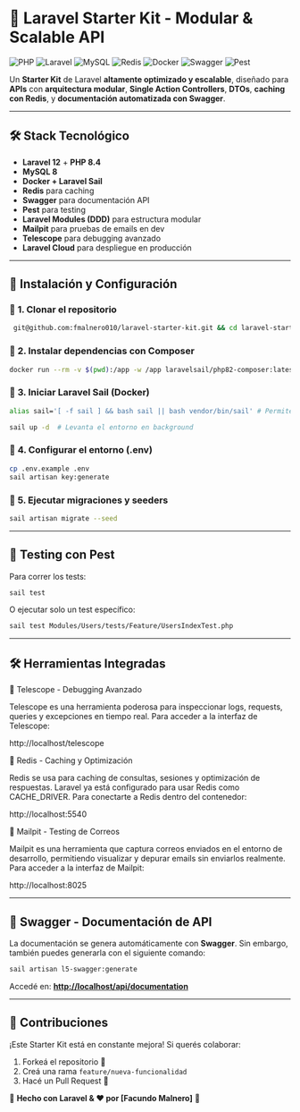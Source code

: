 # 🚀 Laravel Starter Kit - Modular & Scalable API

![PHP](https://img.shields.io/badge/PHP-8.4-blue?style=flat&logo=php) ![Laravel](https://img.shields.io/badge/Laravel-12-red?style=flat&logo=laravel) ![MySQL](https://img.shields.io/badge/MySQL-8.0-blue?style=flat&logo=mysql) ![Redis](https://img.shields.io/badge/Redis-Enabled-orange?style=flat&logo=redis) ![Docker](https://img.shields.io/badge/Docker-Sail-blue?style=flat&logo=docker) ![Swagger](https://img.shields.io/badge/Swagger-Enabled-brightgreen?style=flat&logo=swagger) ![Pest](https://img.shields.io/badge/Testing-Pest-purple?style=flat&logo=php)

Un **Starter Kit** de Laravel **altamente optimizado y escalable**, diseñado para **APIs** con **arquitectura modular**, **Single Action Controllers**, **DTOs**, **caching con Redis**, y **documentación automatizada con Swagger**.

---

## 🛠️ **Stack Tecnológico**

- **Laravel 12** + **PHP 8.4**
- **MySQL 8**
- **Docker + Laravel Sail**
- **Redis** para caching
- **Swagger** para documentación API
- **Pest** para testing
- **Laravel Modules (DDD)** para estructura modular
- **Mailpit** para pruebas de emails en dev
- **Telescope** para debugging avanzado
- **Laravel Cloud** para despliegue en producción

---

## 🚀 **Instalación y Configuración**

### 🔹 **1. Clonar el repositorio**
```bash
 git@github.com:fmalnero010/laravel-starter-kit.git && cd laravel-starter-kit
```

### 🔹 **2. Instalar dependencias con Composer**
```bash
docker run --rm -v $(pwd):/app -w /app laravelsail/php82-composer:latest composer install
```

### 🔹 **3. Iniciar Laravel Sail (Docker)**
```bash
alias sail='[ -f sail ] && bash sail || bash vendor/bin/sail' # Permite usar sail como comando en vez de ./vendor/bin/sail

sail up -d  # Levanta el entorno en background
```

### 🔹 **4. Configurar el entorno (.env)**
```bash
cp .env.example .env
sail artisan key:generate
```

### 🔹 **5. Ejecutar migraciones y seeders**
```bash
sail artisan migrate --seed
```

---

## 🧪 **Testing con Pest**
Para correr los tests:
```bash
sail test
```
O ejecutar solo un test específico:
```bash
sail test Modules/Users/tests/Feature/UsersIndexTest.php
```

---

## 🛠️ Herramientas Integradas

🔹 Telescope - Debugging Avanzado

Telescope es una herramienta poderosa para inspeccionar logs, requests, queries y excepciones en tiempo real. Para acceder a la interfaz de Telescope:

http://localhost/telescope

🔹 Redis - Caching y Optimización

Redis se usa para caching de consultas, sesiones y optimización de respuestas. Laravel ya está configurado para usar Redis como CACHE_DRIVER. Para conectarte a Redis dentro del contenedor:

http://localhost:5540

🔹 Mailpit - Testing de Correos

Mailpit es una herramienta que captura correos enviados en el entorno de desarrollo, permitiendo visualizar y depurar emails sin enviarlos realmente. Para acceder a la interfaz de Mailpit:

http://localhost:8025

---

## 📄 **Swagger - Documentación de API**
La documentación se genera automáticamente con **Swagger**. 
Sin embargo, también puedes generarla con el siguiente comando:
```bash
sail artisan l5-swagger:generate
```
Accedé en: **[http://localhost/api/documentation](http://localhost/api/documentation)**

---

## 🎯 **Contribuciones**
¡Este Starter Kit está en constante mejora! Si querés colaborar:
1. Forkeá el repositorio 🍴
2. Creá una rama `feature/nueva-funcionalidad`
3. Hacé un Pull Request 📌

🚀 **Hecho con Laravel & ❤️ por [Facundo Malnero]** 🚀

